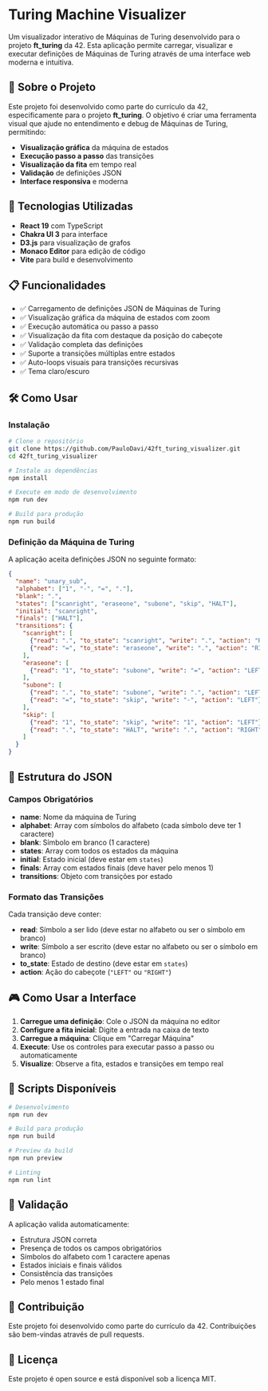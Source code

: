 # Turing Machine Visualizer

Um visualizador interativo de Máquinas de Turing desenvolvido para o projeto **ft_turing** da 42. Esta aplicação permite carregar, visualizar e executar definições de Máquinas de Turing através de uma interface web moderna e intuitiva.

## 🎯 Sobre o Projeto

Este projeto foi desenvolvido como parte do currículo da 42, especificamente para o projeto **ft_turing**. O objetivo é criar uma ferramenta visual que ajude no entendimento e debug de Máquinas de Turing, permitindo:

- **Visualização gráfica** da máquina de estados
- **Execução passo a passo** das transições
- **Visualização da fita** em tempo real
- **Validação** de definições JSON
- **Interface responsiva** e moderna

## 🚀 Tecnologias Utilizadas

- **React 19** com TypeScript
- **Chakra UI 3** para interface
- **D3.js** para visualização de grafos
- **Monaco Editor** para edição de código
- **Vite** para build e desenvolvimento

## 📋 Funcionalidades

- ✅ Carregamento de definições JSON de Máquinas de Turing
- ✅ Visualização gráfica da máquina de estados com zoom
- ✅ Execução automática ou passo a passo
- ✅ Visualização da fita com destaque da posição do cabeçote
- ✅ Validação completa das definições
- ✅ Suporte a transições múltiplas entre estados
- ✅ Auto-loops visuais para transições recursivas
- ✅ Tema claro/escuro

## 🛠️ Como Usar

### Instalação

```bash
# Clone o repositório
git clone https://github.com/PauloDavi/42ft_turing_visualizer.git
cd 42ft_turing_visualizer

# Instale as dependências
npm install

# Execute em modo de desenvolvimento
npm run dev

# Build para produção
npm run build
```

### Definição da Máquina de Turing

A aplicação aceita definições JSON no seguinte formato:

```json
{
  "name": "unary_sub",
  "alphabet": ["1", "-", "=", "."],
  "blank": ".",
  "states": ["scanright", "eraseone", "subone", "skip", "HALT"],
  "initial": "scanright",
  "finals": ["HALT"],
  "transitions": {
    "scanright": [
      {"read": ".", "to_state": "scanright", "write": ".", "action": "RIGHT"},
      {"read": "=", "to_state": "eraseone", "write": ".", "action": "RIGHT"}
    ],
    "eraseone": [
      {"read": "1", "to_state": "subone", "write": "=", "action": "LEFT"}
    ],
    "subone": [
      {"read": ".", "to_state": "subone", "write": ".", "action": "LEFT"},
      {"read": "=", "to_state": "skip", "write": "-", "action": "LEFT"}
    ],
    "skip": [
      {"read": "1", "to_state": "skip", "write": "1", "action": "LEFT"},
      {"read": ".", "to_state": "HALT", "write": ".", "action": "RIGHT"}
    ]
  }
}
```

## 📖 Estrutura do JSON

### Campos Obrigatórios

- **name**: Nome da máquina de Turing
- **alphabet**: Array com símbolos do alfabeto (cada símbolo deve ter 1 caractere)
- **blank**: Símbolo em branco (1 caractere)
- **states**: Array com todos os estados da máquina
- **initial**: Estado inicial (deve estar em `states`)
- **finals**: Array com estados finais (deve haver pelo menos 1)
- **transitions**: Objeto com transições por estado

### Formato das Transições

Cada transição deve conter:
- **read**: Símbolo a ser lido (deve estar no alfabeto ou ser o símbolo em branco)
- **write**: Símbolo a ser escrito (deve estar no alfabeto ou ser o símbolo em branco)
- **to_state**: Estado de destino (deve estar em `states`)
- **action**: Ação do cabeçote (`"LEFT"` ou `"RIGHT"`)

## 🎮 Como Usar a Interface

1. **Carregue uma definição**: Cole o JSON da máquina no editor
2. **Configure a fita inicial**: Digite a entrada na caixa de texto
3. **Carregue a máquina**: Clique em "Carregar Máquina"
4. **Execute**: Use os controles para executar passo a passo ou automaticamente
5. **Visualize**: Observe a fita, estados e transições em tempo real

## 🔧 Scripts Disponíveis

```bash
# Desenvolvimento
npm run dev

# Build para produção
npm run build

# Preview da build
npm run preview

# Linting
npm run lint
```

## 📝 Validação

A aplicação valida automaticamente:
- Estrutura JSON correta
- Presença de todos os campos obrigatórios
- Símbolos do alfabeto com 1 caractere apenas
- Estados iniciais e finais válidos
- Consistência das transições
- Pelo menos 1 estado final

## 🤝 Contribuição

Este projeto foi desenvolvido como parte do currículo da 42. Contribuições são bem-vindas através de pull requests.

## 📄 Licença

Este projeto é open source e está disponível sob a licença MIT.
